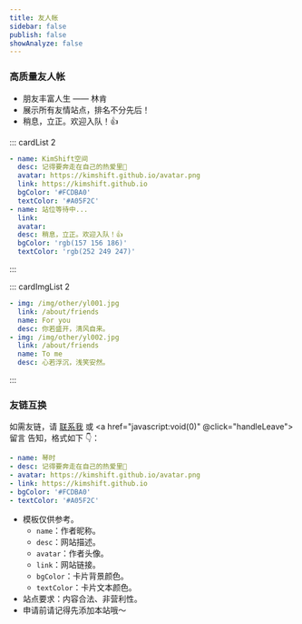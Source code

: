 ```yaml
---
title: 友人帐
sidebar: false
publish: false
showAnalyze: false
---
```


<script setup>
  const handleLeave = () =>{
   window.scrollTo(0, document.body.scrollHeight);
  }
</script>

<Boxx />

### 高质量友人帐

- 朋友丰富人生 —— 林肯
- 展示所有友情站点，排名不分先后！
- 稍息，立正。欢迎入队！👍

::: cardList 2

```yaml
- name: KimShift空间
  desc: 记得要奔走在自己的热爱里🌹
  avatar: https://kimshift.github.io/avatar.png
  link: https://kimshift.github.io
  bgColor: '#FCDBA0'
  textColor: '#A05F2C'
- name: 站位等待中...
  link:
  avatar:
  desc: 稍息，立正。欢迎入队！👍
  bgColor: 'rgb(157 156 186)'
  textColor: 'rgb(252 249 247)'
```

:::

::: cardImgList 2

```yaml
- img: /img/other/yl001.jpg
  link: /about/friends
  name: For you
  desc: 你若盛开，清风自来。
- img: /img/other/yl002.jpg
  link: /about/friends
  name: To me
  desc: 心若浮沉，浅笑安然。
```

:::

### 友链互换

如需友链，请 [联系我](tencent://message/?Menu=yes&uin=710429093&Service=300&sigT=45a1e5847943b64c6ff3990f8a9e644d2b31356cb0b4ac6b24663a3c8dd0f8aa12a595b1714f9d45) 或
<a href="javascript:void(0)" @click="handleLeave"> 留言 </a> 告知，格式如下 👇：

```yaml
- name: 琴时
- desc: 记得要奔走在自己的热爱里🌹
- avatar: https://kimshift.github.io/avatar.png
- link: https://kimshift.github.io
- bgColor: '#FCDBA0'
- textColor: '#A05F2C'
```

- 模板仅供参考。
  - `name`：作者昵称。
  - `desc`：网站描述。
  - `avatar`：作者头像。
  - `link`：网站链接。
  - `bgColor`：卡片背景颜色。
  - `textColor`：卡片文本颜色。
- 站点要求：内容合法、非营利性。
- 申请前请记得先添加本站哦～
